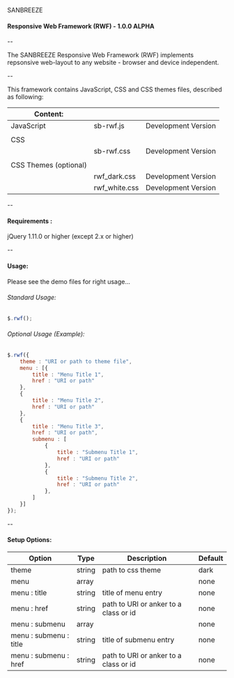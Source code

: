 SANBREEZE
#### Responsive Web Framework (RWF) - 1.0.0 ALPHA

--

The SANBREEZE Responsive Web Framework (RWF) implements repsonsive web-layout to any website - browser and device independent.

--

This framework contains JavaScript, CSS and CSS themes files, described as following:

|Content:		|		|			|
|-----------------------|---------------|-----------------------|
|JavaScript		|sb-rwf.js	|Development Version	|
|			|		|			|
|CSS 			|		|			|
|			|sb-rwf.css	|Development Version	|
|			|		|			|
|CSS Themes (optional)	|		|			|
|			|rwf_dark.css	|Development Version	|
|			|rwf_white.css	|Development Version	|

--

#### Requirements  :
  jQuery 1.11.0 or higher (except 2.x or higher)
  
--

#### Usage:
Please see the demo files for right usage...

###### Standard Usage:
``` javascript
$.rwf();
```

###### Optional Usage (Example):
```javascript
$.rwf({
	theme : "URI or path to theme file",
	menu : [{
		title : "Menu Title 1",
		href : "URI or path"
	},
	{
		title : "Menu Title 2",
		href : "URI or path"
	},
	{
		title : "Menu Title 3",
		href : "URI or path",
		submenu : [
			{
				title : "Submenu Title 1",
				href : "URI or path"
			},
			{
				title : "Submenu Title 2",
				href : "URI or path"
			},
		]
	}]
});
```

--

#### Setup Options:

|Option			|Type		|Description				|Default	|
|-----------------------|---------------|---------------------------------------|---------------|
|theme			|string		|path to css theme			|dark		|
|menu			|array		|					|none		|
|menu : title		|string		|title of menu entry			|none		|
|menu : href		|string		|path to URI or anker to a class or id	|none		|
|menu : submenu		|array		|					|none		|
|menu : submenu : title	|string		|title of submenu entry			|none		|
|menu : submenu : href	|string		|path to URI or anker to a class or id	|none		|
